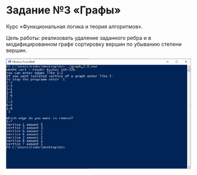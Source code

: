 # Задание №3 «Графы»

Курс «Функциональная логика и теория алгоритмов».

Цель работы: реализовать удаление заданного ребра и в модифицированном графе сортировку  вершин по убыванию степени вершин.

![Скриншот работы программы](/Скрин%20работы.png)
